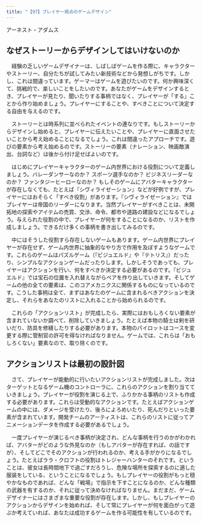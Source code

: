 ```yaml
---
title: "【97】プレイヤー視点のゲームデザイン"
---
```



アーネスト・アダムス


## なぜストーリーからデザインしてはいけないのか

　経験の乏しいゲームデザイナーは、しばしばゲームを作る際に、キャラクターやストーリー、自分たちが試してみたい新技術などから発想しがちです。しかし、これは間違っています。ゲーマーはゲームを遊びたいのです。何か興味深くて、挑戦的で、楽しいことをしたいのです。あなたがゲームをデザインするとき、プレイヤーが見たり、聞いたりする事柄ではなく、プレイヤーが「する」ことから作り始めましょう。プレイヤーにすることや、すべきことについて決定する自由を与えるのです。

　ストーリーとは時系列に並べられたイベントの連なりです。もしストーリーからデザインし始めると、プレイヤーに伝えたいことや、プレイヤーに直面させたいことから考え始めることになるでしょう。これは間違ったアプローチです。遊びの要素から考え始めるのです。ストーリーの要素（ナレーション、映画敵演出、台詞など）は後から付け足せばよいのです。

　はじめにプレイヤーキャラクターのゲーム内世界における役割について定義しましょう。バレーダンサーなのか？ スポーツ選手なのか？ ビジネスリーダーなのか？ ファンタジーヒーローなのか？ もしそのゲームにアバターキャラクターが存在しなくても、たとえば『シヴィライゼーション』などが好例ですが、プレイヤーにはおそらく「すべき役割」があります。『シヴィライゼーション』ではプレイヤーは帝国のリーダーになります。当然プレイヤーがすべきことは、未開拓地の探索やアイテムの売買、交渉、命令、都市や道路の建設などになるでしょう。与えられた役割の中で、プレイヤーが何をすることになるのか、リストを作成しましょう。できるだけ多くの事柄を書き出してみるのです。

　中にはそうした役割すら存在しないゲームもあります。ゲーム内世界にプレイヤーが存在せず、ゲーム内世界に抽象的なやり方で作用を及ぼすようなゲームです。これらのゲームはパズルゲーム（『ビジュエルド』や『テトリス』）だったり、シンプルなアクションゲームだったりします。しかしそうであっても、プレイヤーはアクションを行い、何をすべきか決定する必要があるのです。『ビジュエルド』では宝石の位置を入れ替えながらペアを作り出していきます。そしてゲームの他の全ての要素は、このコアメカニクスに関係するものになっているのです。こうした事柄は全て、まずはあなたのゲームに含まれるべきアクションを決定し、それらをあなたのリストに入れることから始められるのです。

　これらの「アクションリスト」が完成したら、実際にはおもしろくない要素が含まれていないか調べて、削除していきましょう。たとえば本物の騎士は剣を研いだり、防具を修繕したりする必要があります。本物のパイロットはコースを変更する際に管制官の許可を得なければなりません。ゲームでは、これらは「おもしろくない」要素なので、取り除くのです。

## アクションリストは最初の設計図

　さて、プレイヤーが能動的に行いたいアクションリストが完成しました。次はターゲットとなるゲーム機のコントローラに、これらのアクションを割り当てていきましょう。プレイヤーが役割を演じる上で、ふりかかる事柄のリストも作成する必要があります。これらは受動的なアクションです。たとえばアクションゲームの中には、ダメージを受けたり、後ろによろめいたり、死んだりといった要素が含まれています。開発チームのアーティストは、これらのリストに従ってアニメーションデータを作成する必要があるでしょう。

　一度プレイヤーが演じるべき事柄が決定され、どんな事柄を行うのかがわかれば、アバターがどのような外見なのか（もしアバターが存在すれば、の話ですが）、そしてどこでそのアクションが行われるのか、考える手がかりになるでしょう。たとえばララ・クロフトの役割はトレジャーハンターのそれです。ということは、彼女は長時間地下で過ごすだろうし、危険な場所を探索するのに適した服装をしている、ということになるでしょう。もしプレイヤーの役割がもっと穏やかなものであれば、どんな「戦場」で指示を下すことになるのか、どんな種類の武器を有するのか、それに従って決めなければなりません。まだまだ、ゲームデザイナーにはさまざまな重要な役割が存在します。しかし、もしプレイヤーのアクションからデザインを始めれば、そして常にプレイヤーが何を面白がって遊ぶか考えていれば、あなたは成功するゲームを作る可能性を有しているのです。
